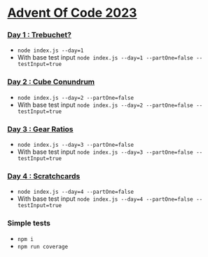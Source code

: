 # [Advent Of Code 2023](https://adventofcode.com/2023)

### [Day 1 : Trebuchet?](https://github.com/damisv/adventofcode2023/tree/main/src/day_1)
- `node index.js --day=1`
- With base test input `node index.js --day=1 --partOne=false --testInput=true`

### [Day 2 : Cube Conundrum](https://github.com/damisv/adventofcode2023/tree/main/src/day_2)
- `node index.js --day=2 --partOne=false`
- With base test input `node index.js --day=2 --partOne=false --testInput=true`

### [Day 3 : Gear Ratios](https://github.com/damisv/adventofcode2023/tree/main/src/day_3)
- `node index.js --day=3 --partOne=false`
- With base test input `node index.js --day=3 --partOne=false --testInput=true`

### [Day 4 : Scratchcards ](https://github.com/damisv/adventofcode2023/tree/main/src/day_4)
- `node index.js --day=4 --partOne=false`
- With base test input `node index.js --day=4 --partOne=false --testInput=true`

### Simple tests
- `npm i`
- `npm run coverage`